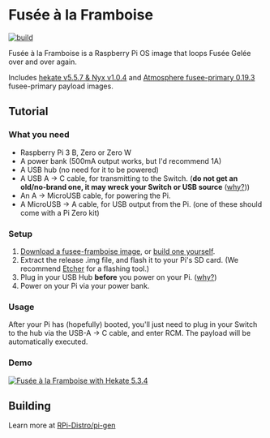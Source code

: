 # Fusée à la Framboise
[![build](https://github.com/kleo/fusee-framboise/actions/workflows/build.yml/badge.svg)](https://github.com/kleo/fusee-framboise/actions/workflows/build.yml)

Fusée à la Framboise is a Raspberry Pi OS image that loops Fusée Gelée over and over again. 

Includes [hekate v5.5.7 & Nyx v1.0.4](https://github.com/CTCaer/hekate/releases/tag/v5.5.7) and [Atmosphere fusee-primary 0.19.3](https://github.com/Atmosphere-NX/Atmosphere/releases/tag/0.19.3) fusee-primary payload images.

## Tutorial

### What you need

 * Raspberry Pi 3 B, Zero or Zero W
 * A power bank (500mA output works, but I'd recommend 1A)
 * A USB hub (no need for it to be powered)
 * A USB A -> C cable, for transmitting to the Switch. (**do not get an old/no-brand one, it may wreck your Switch or USB source** ([why?](https://pastebin.com/80QXsefE)))
 * An A -> MicroUSB cable, for powering the Pi.
 * A MicroUSB -> A cable, for USB output from the Pi. (one of these should come with a Pi Zero kit)

### Setup

 1. [Download a fusee-framboise image](https://github.com/kleo/fusee-framboise/releases), or [build one yourself](#building).
 2. Extract the release .img file, and flash it to your Pi's SD card. (We recommend [Etcher](https://etcher.io) for a flashing tool.)
 3. Plug in your USB Hub **before** you power on your Pi. ([why?](https://www.raspberrypi.org/forums/viewtopic.php?t=23205#p217196))
 4. Power on your Pi via your power bank.

### Usage

After your Pi has (hopefully) booted, you'll just need to plug in your Switch to the hub via the USB-A -> C cable, and enter RCM. The payload will be automatically executed.

### Demo

[![Fusée à la Framboise with Hekate 5.3.4](https://img.youtube.com/vi/CdMKe9dGHEk/hqdefault.jpg)](https://youtu.be/CdMKe9dGHEk)

## Building  

Learn more at [RPi-Distro/pi-gen](https://github.com/RPi-Distro/pi-gen)
